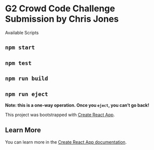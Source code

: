 # G2 Crowd Code Challenge Submission by Chris Jones

Available Scripts

## `npm start`

## `npm test`

## `npm run build`

## `npm run eject`

**Note: this is a one-way operation. Once you `eject`, you can’t go back!**

This project was bootstrapped with [Create React App](https://github.com/facebook/create-react-app).

## Learn More

You can learn more in the [Create React App documentation](https://facebook.github.io/create-react-app/docs/getting-started).
